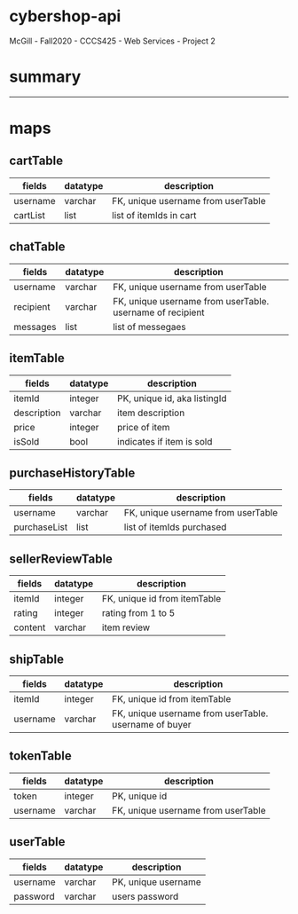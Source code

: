 # cybershop-api
McGill - Fall2020 - CCCS425 - Web Services - Project 2

# summary

---

# maps

## cartTable
| fields | datatype | description |
| --- | --- | --- |
| username | varchar | FK, unique username from userTable |
| cartList | list | list of itemIds in cart |

## chatTable
| fields | datatype | description |
| --- | --- | --- |
| username | varchar | FK, unique username from userTable |
| recipient | varchar | FK, unique username from userTable. username of recipient | 
| messages | list | list of messegaes |

## itemTable
| fields | datatype | description |
| --- | --- | --- |
| itemId | integer | PK, unique id, aka listingId |
| description | varchar | item description |
| price | integer | price of item |
| isSold | bool | indicates if item is sold |

## purchaseHistoryTable
| fields | datatype | description |
| --- | --- | --- |
| username | varchar | FK, unique username from userTable |
| purchaseList | list | list of itemIds purchased |

## sellerReviewTable
| fields | datatype | description |
| --- | --- | --- |
| itemId | integer | FK, unique id from itemTable |
| rating | integer | rating from 1 to 5 |
| content | varchar | item review |

## shipTable
| fields | datatype | description |
| --- | --- | --- |
| itemId | integer | FK, unique id from itemTable |
| username | varchar | FK, unique username from userTable. username of buyer |

## tokenTable
| fields | datatype | description |
| --- | --- | --- |
| token | integer | PK, unique id |
| username | varchar | FK, unique username from userTable |

## userTable
| fields | datatype | description |
| --- | --- | --- |
| username | varchar | PK, unique username |
| password | varchar | users password |

